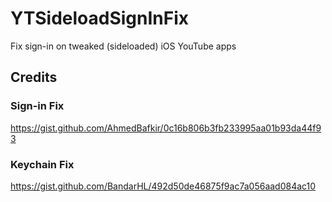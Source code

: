 # YTSideloadSignInFix
Fix sign-in on tweaked (sideloaded) iOS YouTube apps

## Credits
### Sign-in Fix
https://gist.github.com/AhmedBafkir/0c16b806b3fb233995aa01b93da44f93
### Keychain Fix
https://gist.github.com/BandarHL/492d50de46875f9ac7a056aad084ac10
